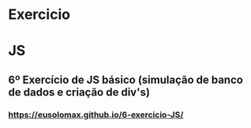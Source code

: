 # Exercicio <h1 style=”color:yellow”>JS</h1>
## 6º Exercício de JS básico (simulação de banco de dados e criação de div's)
### https://eusolomax.github.io/6-exercicio-JS/
